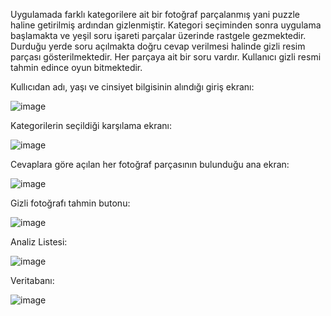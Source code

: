 Uygulamada farklı kategorilere ait bir fotoğraf parçalanmış yani puzzle haline getirilmiş ardından gizlenmiştir. Kategori seçiminden sonra uygulama başlamakta ve yeşil soru işareti parçalar üzerinde rastgele gezmektedir. Durduğu yerde soru açılmakta doğru cevap verilmesi halinde gizli resim parçası gösterilmektedir. Her parçaya ait bir soru vardır. Kullanıcı gizli resmi tahmin edince oyun bitmektedir.



Kullıcıdan adı, yaşı ve cinsiyet bilgisinin alındığı giriş ekranı:

![image](https://github.com/user-attachments/assets/e094fd84-afa9-4f50-9ca7-b9f73fad9fef)

Kategorilerin seçildiği karşılama ekranı:

![image](https://github.com/user-attachments/assets/d1ee653f-d17d-469c-bc0a-0b68b975a730)

Cevaplara göre açılan her fotoğraf parçasının bulunduğu ana ekran:

![image](https://github.com/user-attachments/assets/1f7a5fd0-0e66-4a71-8346-eac1604d403e)

Gizli fotoğrafı tahmin butonu:

![image](https://github.com/user-attachments/assets/800ff154-f072-4bcf-bb50-7aa910f80a8f)

Analiz Listesi:

![image](https://github.com/user-attachments/assets/92ac4003-5ad5-4004-ae76-4a846105765b)

Veritabanı:

![image](https://github.com/user-attachments/assets/1c1ac56e-0e08-41c1-9ebe-ad37651bfbab)







